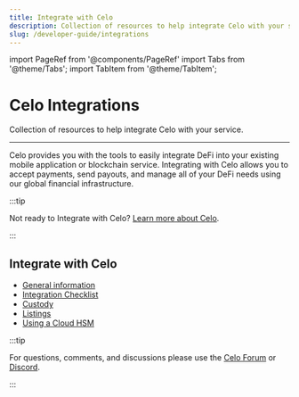 ```yaml
---
title: Integrate with Celo
description: Collection of resources to help integrate Celo with your service.
slug: /developer-guide/integrations
---
```


import PageRef from '@components/PageRef'
import Tabs from '@theme/Tabs';
import TabItem from '@theme/TabItem';

# Celo Integrations

Collection of resources to help integrate Celo with your service.

---

Celo provides you with the tools to easily integrate DeFi into your existing mobile application or blockchain service. Integrating with Celo allows you to accept payments, send payouts, and manage all of your DeFi needs using our global financial infrastructure.

:::tip

Not ready to Integrate with Celo? [Learn more about Celo](/welcome.md).

:::

## Integrate with Celo

- [General information](/developer-guide/integrations/general)
- [Integration Checklist](/developer-guide/integrations/checklist)
- [Custody](/developer-guide/integrations/custody)
- [Listings](/developer-guide/integrations/listings)
- [Using a Cloud HSM](/developer-guide/integrations/cloud-hsm)

:::tip

For questions, comments, and discussions please use the [Celo Forum](https://forum.celo.org/) or [Discord](https://chat.celo.org/).

:::
